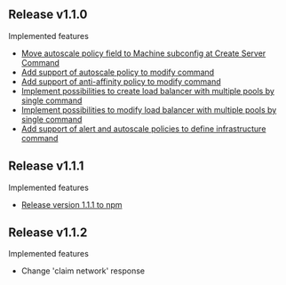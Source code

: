 Release v1.1.0
---
Implemented features

* [Move autoscale policy field to Machine subconfig at Create Server Command](https://github.com/CenturyLinkCloud/clc-node-sdk/issues/178)
* [Add support of autoscale policy to modify command](https://github.com/CenturyLinkCloud/clc-node-sdk/issues/179)
* [Add support of anti-affinity policy to modify command](https://github.com/CenturyLinkCloud/clc-node-sdk/issues/180)
* [Implement possibilities to create load balancer with multiple pools by single command](https://github.com/CenturyLinkCloud/clc-node-sdk/issues/181)
* [Implement possibilities to modify load balancer with multiple pools by single command](https://github.com/CenturyLinkCloud/clc-node-sdk/issues/182)
* [Add support of alert and autoscale policies to define infrastructure command](https://github.com/CenturyLinkCloud/clc-node-sdk/issues/186)

Release v1.1.1
---
Implemented features

* [Release version 1.1.1 to npm](https://github.com/CenturyLinkCloud/clc-node-sdk/issues/193)

Release v1.1.2
---
Implemented features

* Change 'claim network' response